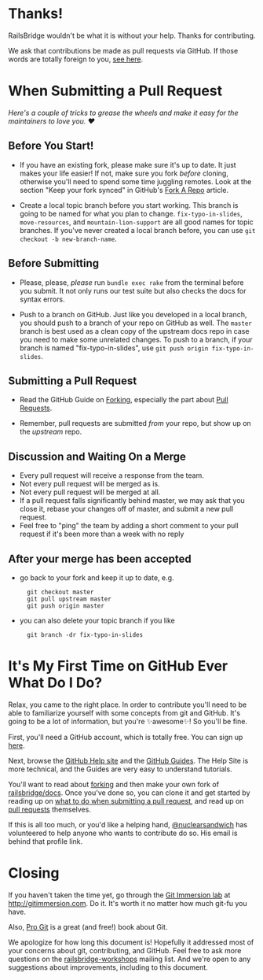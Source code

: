 # Thanks!

RailsBridge wouldn't be what it is without your help. Thanks for contributing.

We ask that contributions be made as pull requests via GitHub. If those words
are totally foreign to you,
[see here](#its-my-first-time-on-github-ever-what-do-i-do).

# When Submitting a Pull Request

*Here's a couple of tricks to grease the wheels and make it easy for the
maintainers to love you. :heart:*

## Before You Start!

- If you have an existing fork, please make sure it's up to date.
  It just makes your life easier! If not, make sure you fork *before* cloning,
  otherwise you'll need to spend some time juggling remotes.
  Look at the section "Keep your fork synced" in GitHub's
  [Fork A Repo](https://help.github.com/articles/fork-a-repo) article.

- Create a local topic branch before you start working. This branch is going to
  be named for what you plan to change. `fix-typo-in-slides`, `move-resources`,
  and `mountain-lion-support` are all good names for topic branches. If you've
  never created a local branch before, you can use `git checkout -b
  new-branch-name`.

## Before Submitting

- Please, please, *please* run `bundle exec rake` from the terminal before you submit. It
  not only runs our test suite but also checks the docs for syntax errors.

- Push to a branch on GitHub. Just like you developed in a local branch, you
  should push to a branch of your repo on GitHub as well. The `master` branch is
  best used as a clean copy of the upstream docs repo in case you need to make
  some unrelated changes. To push to a branch,
  if your branch is named "fix-typo-in-slides",
  use `git push origin fix-typo-in-slides`.

## Submitting a Pull Request

- Read the GitHub Guide on [Forking](https://guides.github.com/activities/forking/), especially the part about
  [Pull Requests](https://guides.github.com/activities/forking/#making-a-pull-request).

- Remember, pull requests are submitted *from* your repo, but show up on the
  *upstream* repo.

## Discussion and Waiting On a Merge

- Every pull request will receive a response from the team.
- Not every pull request will be merged as is.
- Not every pull request will be merged at all.
- If a pull request falls significantly behind master, we may ask that you close
  it, rebase your changes off of master, and submit a new pull request.
- Feel free to "ping" the team by adding a short comment to your pull request
  if it's been more than a week with no reply

## After your merge has been accepted

- go back to your fork and keep it up to date, e.g.

        git checkout master
        git pull upstream master
        git push origin master

- you can also delete your topic branch if you like

        git branch -dr fix-typo-in-slides

# It's My First Time on GitHub Ever What Do I Do?

Relax, you came to the right place. In order to contribute you'll need to be
able to familiarize yourself with some concepts from git and GitHub. It's going
to be a lot of information, but you're :sparkles:awesome:sparkles:! So you'll
be fine.

First, you'll need a GitHub account, which is totally free. You can sign up
[here](https://github.com/join).

Next, browse the [GitHub Help site](https://help.github.com) and the
[GitHub Guides](https://guides.github.com/). The Help Site is more technical, and the
Guides are very easy to understand tutorials.

You'll want to read about
[forking](https://help.github.com/articles/fork-a-repo) and then make your own
fork of [railsbridge/docs](https://github.com/railsbridge/docs). Once you've
done so, you can clone it and get started by reading up on [what to do when
submitting a pull request](#when-submitting-a-pull-request), and read up on
[pull requests](https://help.github.com/articles/using-pull-requests)
themselves.

If this is all too much, or you'd like a helping hand,
[@nuclearsandwich](https://github.com/nuclearsandwich) has volunteered to help
anyone who wants to contribute do so. His email is behind that profile link.

# Closing

If you haven't taken the time yet, go through the [Git Immersion lab](http://gitimmersion.com)
at <http://gitimmersion.com>. Do it. It's worth it no matter how much git-fu you have.

Also, [Pro Git](http://git-scm.com/book) is a great (and free!) book about Git.

We apologize for how long this document is! Hopefully it addressed
most of your concerns about git, contributing, and GitHub. Feel free
to ask more questions on the
[railsbridge-workshops](http://groups.google.com/group/railsbridge-workshops)
mailing list. And we're open to any suggestions about improvements,
including to this document.
